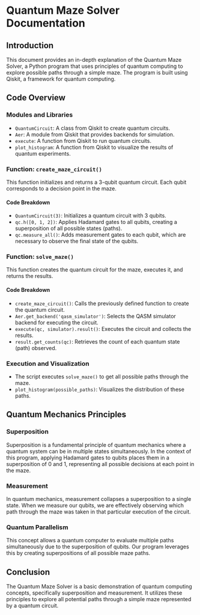 # Quantum Maze Solver Documentation

## Introduction

This document provides an in-depth explanation of the Quantum Maze Solver, a Python program that uses principles of quantum computing to explore possible paths through a simple maze. The program is built using Qiskit, a framework for quantum computing.

## Code Overview

### Modules and Libraries

- `QuantumCircuit`: A class from Qiskit to create quantum circuits.
- `Aer`: A module from Qiskit that provides backends for simulation.
- `execute`: A function from Qiskit to run quantum circuits.
- `plot_histogram`: A function from Qiskit to visualize the results of quantum experiments.

### Function: `create_maze_circuit()`

This function initializes and returns a 3-qubit quantum circuit. Each qubit corresponds to a decision point in the maze.

#### Code Breakdown

- `QuantumCircuit(3)`: Initializes a quantum circuit with 3 qubits.
- `qc.h([0, 1, 2])`: Applies Hadamard gates to all qubits, creating a superposition of all possible states (paths).
- `qc.measure_all()`: Adds measurement gates to each qubit, which are necessary to observe the final state of the qubits.

### Function: `solve_maze()`

This function creates the quantum circuit for the maze, executes it, and returns the results.

#### Code Breakdown

- `create_maze_circuit()`: Calls the previously defined function to create the quantum circuit.
- `Aer.get_backend('qasm_simulator')`: Selects the QASM simulator backend for executing the circuit.
- `execute(qc, simulator).result()`: Executes the circuit and collects the results.
- `result.get_counts(qc)`: Retrieves the count of each quantum state (path) observed.

### Execution and Visualization

- The script executes `solve_maze()` to get all possible paths through the maze.
- `plot_histogram(possible_paths)`: Visualizes the distribution of these paths.

## Quantum Mechanics Principles

### Superposition

Superposition is a fundamental principle of quantum mechanics where a quantum system can be in multiple states simultaneously. In the context of this program, applying Hadamard gates to qubits places them in a superposition of 0 and 1, representing all possible decisions at each point in the maze.

### Measurement

In quantum mechanics, measurement collapses a superposition to a single state. When we measure our qubits, we are effectively observing which path through the maze was taken in that particular execution of the circuit.

### Quantum Parallelism

This concept allows a quantum computer to evaluate multiple paths simultaneously due to the superposition of qubits. Our program leverages this by creating superpositions of all possible maze paths.

## Conclusion

The Quantum Maze Solver is a basic demonstration of quantum computing concepts, specifically superposition and measurement. It utilizes these principles to explore all potential paths through a simple maze represented by a quantum circuit.
